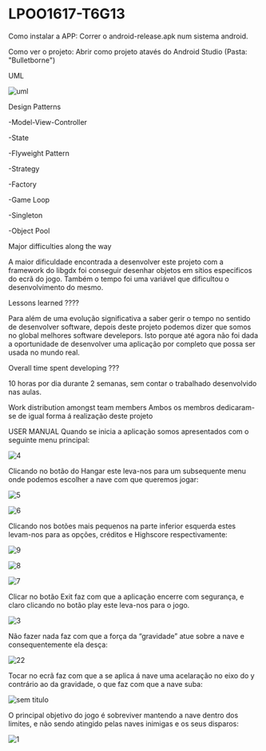 # LPOO1617-T6G13

Como instalar a APP: Correr o android-release.apk num sistema android.

Como ver o projeto: Abrir como projeto atavés do Android Studio (Pasta: "Bulletborne")




UML

![uml](https://cloud.githubusercontent.com/assets/25772341/26806193/850c0864-4a47-11e7-9a1f-775d27506f4e.png)

Design Patterns

-Model-View-Controller

-State

-Flyweight Pattern

-Strategy

-Factory

-Game Loop

-Singleton

-Object Pool


Major difficulties along the way

A maior dificuldade encontrada a desenvolver este projeto com a framework do libgdx 
foi conseguir desenhar objetos em sítios especificos do ecrã do jogo.
Também o tempo foi uma variável que dificultou o desenvolvimento do mesmo.

Lessons learned ????

Para além de uma evolução significativa a saber gerir o tempo no sentido de desenvolver 
software, depois deste projeto podemos dizer que somos no global melhores software develepors.
Isto porque até agora não foi dada a oportunidade de desenvolver uma aplicação por completo que
possa ser usada no mundo real.

Overall time spent developing ???

10 horas por dia durante 2 semanas, sem contar o trabalhado desenvolvido nas aulas.

Work distribution amongst team members
Ambos os membros dedicaram-se de igual forma á realização deste projeto





USER MANUAL
Quando se inicia a aplicação somos apresentados com o seguinte menu principal:

![4](https://cloud.githubusercontent.com/assets/25772341/26805891/1820c0ce-4a46-11e7-93c3-5d456129c027.png)

Clicando no botão do Hangar este leva-nos para um subsequente menu onde podemos escolher a nave com que queremos jogar:

![5](https://cloud.githubusercontent.com/assets/25772341/26805901/277421c4-4a46-11e7-8a42-8980916e3575.png)

![6](https://cloud.githubusercontent.com/assets/25772341/26805930/4d624a82-4a46-11e7-8fac-6c9eeb9d235a.png)

Clicando nos botões mais pequenos na parte inferior esquerda estes levam-nos para as opções, créditos e Highscore respectivamente: 

![9](https://cloud.githubusercontent.com/assets/25772341/26805941/526976cc-4a46-11e7-8ea6-850340741127.png)

![8](https://cloud.githubusercontent.com/assets/25772341/26805938/50e6651c-4a46-11e7-9b84-9f0f46d377fb.png)

![7](https://cloud.githubusercontent.com/assets/25772341/26805931/4f47f7de-4a46-11e7-885b-f3d898b5c5b0.png)

Clicar no botão Exit faz com que a aplicação encerre com segurança, e claro clicando no botão play este leva-nos para o jogo.

![3](https://cloud.githubusercontent.com/assets/25772341/26805871/0220c3dc-4a46-11e7-8885-d675ad30237a.png)

Não fazer nada faz com que a força da “gravidade” atue sobre a nave e consequentemente ela desça:

![22](https://cloud.githubusercontent.com/assets/25772341/26805841/db5f2efa-4a45-11e7-9eda-2cdbdfb4cc29.png)

Tocar no ecrã faz com que a se aplica á nave uma acelaração no eixo do y contrário ao da gravidade, o que faz com que a nave suba:

![sem titulo](https://cloud.githubusercontent.com/assets/25772341/26805944/54159078-4a46-11e7-8920-78e478ee5be4.png)

O principal objetivo do jogo é sobreviver mantendo a nave dentro dos limites, e não sendo atingido pelas naves inimigas e os seus disparos:

![1](https://cloud.githubusercontent.com/assets/25772341/26805825/c2eee932-4a45-11e7-94c2-db4bb63c2f7b.png)
